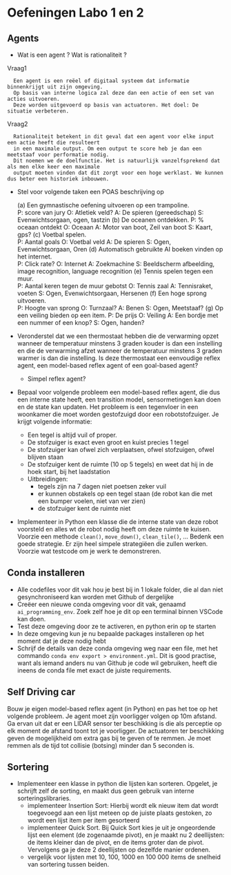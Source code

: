 # Oefeningen Labo 1 en 2

## Agents

- Wat is een agent ? Wat is rationaliteit ?

Vraag1

      Een agent is een reëel of digitaal systeem dat informatie binnenkrijgt uit zijn omgeving.
      Op basis van interne logica zal deze dan een actie of een set van acties uitvoeren.
      Deze worden uitgevoerd op basis van actuatoren. Het doel: De situatie verbeteren.


Vraag2

      Rationaliteit betekent in dit geval dat een agent voor elke input een actie heeft die resulteert
      in een maximale output. Om een output te score heb je dan een meetstaaf voor performatie nodig.
      Dit noemen we de doelfunctie. Het is natuurlijk vanzelfsprekend dat als men elke keer een maximale 
      output moeten vinden dat dit zorgt voor een hoge werklast. We kunnen dus beter een historiek inbouwen.  

- Stel voor volgende taken een POAS beschrijving op

    (a) Een gymnastische oefening uitvoeren op een trampoline.  
          P: score van jury
          O: Atletiek veld?
          A: De spieren (gereedschap)
          S: Evenwichtsorgaan, ogen, tastzin
    (b) De oceanen ontdekken. 
          P: % oceaan ontdekt
          O: Oceaan
          A: Motor van boot, Zeil van boot
          S: Kaart, gps?
    (c) Voetbal spelen.  
          P: Aantal goals
          O: Voetbal veld
          A: De spieren
          S: Ogen, Evenwichtsorgaan, Oren
    (d) Automatisch gebruikte AI boeken vinden op het internet.  
          P: Click rate?
          O: Internet
          A: Zoekmachine
          S: Beeldscherm afbeelding, image recognition, language recognition
    (e) Tennis spelen tegen een muur.  
          P: Aantal keren tegen de muur gebotst
          O: Tennis zaal
          A: Tennisraket, voeten
          S: Ogen, Evenwichtsorgaan, Hersenen
    (f) Een hoge sprong uitvoeren.  
          P: Hoogte van sprong
          O: Turnzaal?
          A: Benen
          S: Ogen, Meetstaaf?
    (g) Op een veiling bieden op een item.
          P: De prijs
          O: Veiling
          A: Een bordje met een nummer of een knop?
          S: Ogen, handen?

- Veronderstel dat we een thermostaat hebben die de verwarming opzet wanneer de temperatuur minstens 3 graden kouder is dan een instelling en die de verwarming afzet wanneer de temperatuur minstens 3 graden warmer is dan die instelling. Is deze thermostaat een eenvoudige reflex agent, een model-based reflex agent of een goal-based agent? 
    - Simpel reflex agent?

- Bepaal voor volgende probleem een model-based reflex agent, die dus een interne state heeft, een transition model, sensormetingen kan doen en de state kan updaten. Het probleem is een tegenvloer in een woonkamer die moet worden gestofzuigd door een robotstofzuiger. Je krijgt volgende informatie:
    - Een tegel is altijd vuil of proper.
    - De stofzuiger is exact even groot en kuist precies 1 tegel
    - De stofzuiger kan ofwel zich verplaatsen, ofwel stofzuigen, ofwel blijven staan
    - De stofzuiger kent de ruimte (10 op 5 tegels) en weet dat hij in de hoek start, bij het laadstation
    - Uitbreidingen:
        - tegels zijn na 7 dagen niet poetsen zeker vuil
        - er kunnen obstakels op een tegel staan (de robot kan die met een bumper voelen, niet van ver zien)
        - de stofzuiger kent de ruimte niet
- Implementeer in Python een klasse die de interne state van deze robot voorsteld en alles wt de robot nodig heeft om deze ruimte te kuisen. Voorzie een methode `clean()`, `move_down()`, `clean_tile()`, ... Bedenk een goede strategie. Er zijn heel simpele strategiëen die zullen werken. Voorzie wat testcode om je werk te demonstreren.

## Conda installeren
- Alle codefiles voor dit vak hou je best bij in 1 lokale folder, die al dan niet gesynchroniseerd kan worden met Github of dergelijke
- Creëer een nieuwe conda omgeving voor dit vak, genaamd `ai_programming_env`. Zoek zelf hoe je dit op een terminal binnen VSCode kan doen.
- Test deze omgeving door ze te activeren, en python erin op te starten
- In deze omgeving kun je nu bepaalde packages installeren op het moment dat je deze nodig hebt
- Schrijf de details van deze conda omgeving weg naar een file, met het commando `conda env export > environment.yml`. Dit is good practise, want als iemand anders nu van Github je code wil gebruiken, heeft die ineens de conda file met exact de juiste requirements.

## Self Driving car
Bouw je eigen model-based reflex agent (in Python) en pas het toe op het volgende probleem. Je agent moet zijn voorligger volgen op 10m afstand. Ga ervan uit dat er een LIDAR sensor ter beschikking is die als perceptie op elk moment de afstand toont tot je voorligger. De actuatoren ter beschikking geven de mogelijkheid om extra gas bij te geven of te remmen. Je moet remmen als de tijd tot collisie (botsing) minder dan 5 seconden is.

## Sortering

- Implementeer een klasse in python die lijsten kan sorteren. Opgelet, je schrijft zelf de sorting, en maakt dus geen gebruik van interne sorteringslibraries.
    - implementeer Insertion Sort: Hierbij wordt elk nieuw item dat wordt toegevoegd aan een lijst meteen op de juiste plaats gestoken, zo wordt een lijst item per item gesorteerd
    - implementeer Quick Sort. Bij Quick Sort kies je uit je ongeordende lijst een element (de zogenaamde pivot), en je maakt nu 2 deellijsten: de items kleiner dan de pivot, en de items groter dan de pivot. Vervolgens ga je deze 2 deellijsten op dezelfde manier ordenen.
    - vergelijk voor lijsten met 10, 100, 1000 en 100 000 items de snelheid van sortering tussen beiden.

